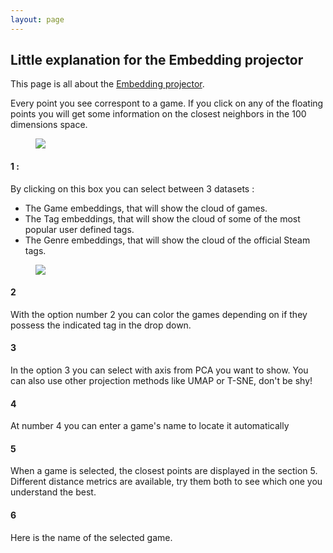 ```yaml
---
layout: page
---
```


## Little explanation for the Embedding projector<br>

This page is all about the <a href="http://projector.tensorflow.org/?config=https://gist.githubusercontent.com/dmizr/6ed0d83d738a86a3d57e7a8455efe83f/raw/6b7aed45e8d7d5eec7d4f5fb0f71d9c74f0423e8/projector_config_all.json">Embedding projector</a>.


Every point you see correspont to a game. If you click on any of the floating points you will get some information on the closest neighbors in the 100 dimensions space.
<figure>
    <img src="../img/tensorflow_1.png">
    <figcaption></figcaption>
</figure>

#### 1 :
By clicking on this box you can select between 3 datasets :
- The Game embeddings, that will show the cloud of games.
- The Tag embeddings, that will show the cloud of some of the most popular user defined tags.
- The Genre embeddings, that will show the cloud of the official Steam tags.

<figure>
    <img src="../img/tensorflow_2.png">
    <figcaption></figcaption>
</figure>

#### 2<br>
With the option number 2 you can color the games depending on if they possess the indicated tag in the drop down.

#### 3<br>
In the option 3 you can select with axis from PCA you want to show. You can also use other projection methods like UMAP or T-SNE, don't be shy!

#### 4<br>
At number 4 you can enter a game's name to locate it automatically

#### 5<br>
When a game is selected, the closest points are displayed in the section 5. Different distance metrics are available, try them both to see which one you understand the best.

#### 6<br>
Here is the name of the selected game.